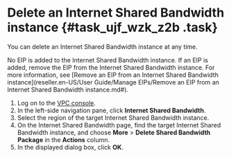 # Delete an Internet Shared Bandwidth instance {#task_ujf_wzk_z2b .task}

You can delete an Internet Shared Bandwidth instance at any time.

No EIP is added to the Internet Shared Bandwidth instance. If an EIP is added, remove the EIP from the Internet Shared Bandwidth instance. For more information, see [Remove an EIP from an Internet Shared Bandwidth instance](reseller.en-US/User Guide/Manage EIPs/Remove an EIP from an Internet Shared Bandwidth instance.md#).

1.  Log on to the [VPC console](https://partners-intl.console.aliyun.com/#/vpc).
2.  In the left-side navigation pane, click **Internet Shared Bandwidth**.
3.  Select the region of the target Internet Shared Bandwidth instance.
4.  On the Internet Shared Bandwidth page, find the target Internet Shared Bandwidth instance, and choose **More** \> **Delete Shared Bandwidth Package** in the **Actions** column.
5.  In the displayed dialog box, click **OK**.

